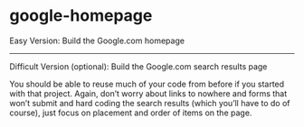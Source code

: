 # google-homepage

Easy Version: Build the Google.com homepage

---

Difficult Version (optional): Build the Google.com search results page

You should be able to reuse much of your code from before if you started with that project. Again, don’t worry about links to nowhere and forms that won’t submit and hard coding the search results (which you’ll have to do of course), just focus on placement and order of items on the page.

